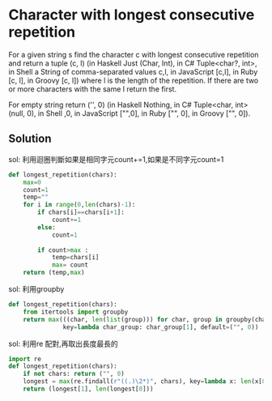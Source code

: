 # Character with longest consecutive repetition

For a given string s find the character c with longest consecutive repetition and return a tuple (c, l) (in Haskell Just (Char, Int), in C# Tuple<char?, int>, in Shell a String of comma-separated values c,l, in JavaScript [c,l], in Ruby [c, l], in Groovy [c, l]) where l is the length of the repetition. If there are two or more characters with the same l return the first.</br>

For empty string return ('', 0) (in Haskell Nothing, in C# Tuple<char, int>(null, 0), in Shell ,0, in JavaScript ["",0], in Ruby ["", 0], in Groovy ["", 0]).</br>

## Solution

sol: 利用迴圈判斷如果是相同字元count+=1,如果是不同字元count=1
```python
def longest_repetition(chars):
    max=0
    count=1
    temp=""
    for i in range(0,len(chars)-1):
        if chars[i]==chars[i+1]:
            count+=1
        else:
            count=1
            
        if count>max :
            temp=chars[i]            
            max= count   
    return (temp,max)
```	

sol:  利用groupby
```python	
def longest_repetition(chars):
    from itertools import groupby
    return max(((char, len(list(group))) for char, group in groupby(chars)),
               key=lambda char_group: char_group[1], default=("", 0))
```	    

sol: 利用re 配對,再取出長度最長的        
```python	
import re			   
def longest_repetition(chars):
    if not chars: return ("", 0)    
    longest = max(re.findall(r"((.)\2*)", chars), key=lambda x: len(x[0]))
    return (longest[1], len(longest[0]))
```	